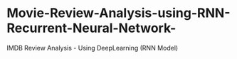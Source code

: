 # Movie-Review-Analysis-using-RNN-Recurrent-Neural-Network-
IMDB Review Analysis - Using DeepLearning (RNN Model) 
